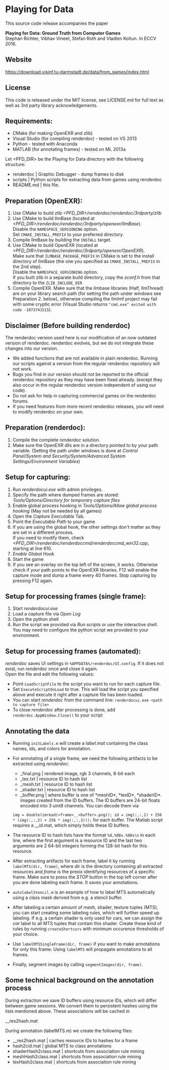 Playing for Data
===============================================================================

This source code release accompanies the paper  

**Playing for Data: Ground Truth from Computer Games**  
Stephan Richter, Vibhav Vineet, Stefan Roth and Vladlen Koltun. In ECCV 2016.  


Website
-------------------------------------------------------------------------------
https://download.visinf.tu-darmstadt.de/data/from_games/index.html


License
-------------------------------------------------------------------------------
This code is released under the MIT license, see LICENSE.md for full text as well as 3rd party library acknowledgements.

Requirements:
-------------------------------------------------------------------------------
* CMake (for making OpenEXR and zlib)
* Visual Studio (for compiling renderdoc) - tested on VS 2013
* Python - tested with Anaconda
* MATLAB (for annotating frames) - tested on ML 2013a


Let <PFD_DIR> be the Playing for Data directory with the following structure:

* renderdoc  | Graphic Debugger - dump frames to disk
* scripts    | Python scripts for extracting data from games using renderdoc
* README.md  | this file.


Preparation (OpenEXR):
-------------------------------------------------------------------------------
1. Use CMake to build zlib *<PFD_DIR>/renderdoc/renderdoc/3rdparty/zlib*
2. Use CMake to build IlmBase (located at *<PFD_DIR>/renderdoc/renderdoc/3rdparty/openexr/IlmBase*).  
   Disable the `NAMESPACE_VERSIONING` option.  
   Set `CMAKE_INSTALL_PREFIX` to your preferred directory.   
3. Compile IlmBase by building the `INSTALL` target.
4. Use CMake to build OpenEXR (located at *<PFD_DIR>/renderdoc/renderdoc/3rdparty/openexr/OpenEXR*).  
   Make sure that `ILMBASE_PACKAGE_PREFIX` in CMake is set to the install directory of IlmBase
   (the one you specified as `CMAKE_INSTALL_PREFIX` in the 2nd step).  
   Disable the `NAMESPACE_VERSIONING` option.  
   If you built zlib in a separate build directory, copy the *zconf.h* from that directory to the `ZLIB_INCLUDE_DIR`
5. Compile OpenEXR. Make sure that the ilmbase libraries (Half, IlmThread) are on your library search path 
   (for setting the path under windows see Preparation 2. below), 
   otherwise compiling the IlmImf project may fail with some cryptic error (Visual Studio returns `"cmd.exe" exited with code -1073741515`).
   

Disclaimer (Before building renderdoc)
-------------------------------------------------------------------------------
The renderdoc version used here is our modification of an now outdated version of renderdoc.
renderdoc evolves, but we do not integrate these changes into our version.

* We added functions that are not available in plain renderdoc. Running our scripts against a version from the regular renderdoc repository will not work.
* Bugs you find in our version should not be reported to the official renderdoc repository as they may have been fixed already. (except they also occur in the regular renderdoc version independent of using our code).
* Do not ask for help in capturing commercial games on the renderdoc forums.
* If you need features from more recent renderdoc releases, you will need to modify renderdoc on your own.


Preparation (renderdoc):
-------------------------------------------------------------------------------
1. Compile the complete *renderdoc* solution.
2. Make sure the OpenEXR dlls are in a directory pointed to by your path variable.
   (Setting the path under windows is done at
    *Control Panel/System and Security/System/Advanced System Settings/Environment Variables*)



Setup for capturing:
-------------------------------------------------------------------------------
1. Run *renderdocui.exe* with admin privileges.
2. Specify the path where dumped frames are stored: *Tools/Options/Directory for temporary capture files*
3. Enable global process hooking in *Tools/Options/Allow global process hooking* (May not be needed by all games)
4. Open the *Capture Executable* Tab.
5. Point the *Executable Path* to your game
6. If you are using the global hook, the other settings don't matter as they are set in a different process.  
   If you need to modify them, check *<PFD_DIR>/renderdoc/renderdoccmd/renderdoccmd_win32.cpp*, starting at line 610.
7. *Enable Global Hook*
8. Start the game
9. If you see an overlay on the top left of the screen, it works. Otherwise check if your path points to the OpenEXR libraries.
   F12 will enable the capture mode and dump a frame every 40 frames. Stop capturing by pressing F12 again.


Setup for processing frames (single frame):
-------------------------------------------------------------------------------
1. Start *renderdocui.exe*
2. Load a capture file via *Open Log*
3. Open the python shell
4. Run the script we provided via *Run scripts* or use the interactive shell.  
   You may need to configure the python script we provided to your environment.


Setup for processing frames (automated):
-------------------------------------------------------------------------------
*renderdoc* saves UI settings in `%APPDATA%/renderdoc/UI.config`. 
If it does not exist, run *renderdoc* once and close it again.  
Open the file and edit the following values:

* Point `LoadScriptFile` to the script you want to run for each capture file.
* Set `ExecuteScriptOnLoad` to true. This will load the script you specified above
  and execute it right after a capture file has been loaded.
* You can start *renderdoc* from the command line: `renderdocui.exe <path to capture file>`
* To close *renderdoc* after processing is done, add `renderdoc.AppWindow.Close()` to your script


Annotating the data
-------------------------------------------------------------------------------

* Running `initLabels.m` will create a *label.mat* containing
  the class names, ids, and colors for annotation. 

* For annotating of a single frame, we need the following artifacts to be
  extracted using *renderdoc*:
   * <frame>_final.png    |  rendered image, rgb 3 channels, 8-bit each
   * <frame>_tex.txt      |  resource ID to hash list
   * <frame>_mesh.txt     |  resource ID to hash list
   * <frame>_shader.txt   |  resource ID to hash list
   * <frame>_buffer.png   |  where buffer is one of *meshID*, *texID*, *shaderID*. images created from the ID buffers. The ID buffers are 24-bit floats encoded into 3 uint8 channels. You can decode them via
   `img = double(imread(<frame>__<buffer>.png)); id = img(:,:,1) + 256 * (img(:,:,2) + 256 * img(:,:,3)));`
for each buffer. The Matlab script requires a <frame>__id.mat, which simply holds these ID buffers.  

* The resource ID to hash lists have the format `%d,%08x.%08x\n`
  in each line, where the first argument is a resource ID and the last two
  arguments are 2 64-bit integers forming the 128-bit hash for this resource.

* After extracting artifacts for each frame, label it by running
  `labelMTS(dir, frame)`, where *dir* is the directory containing all extracted resources and *frame*
  is the prexix identifying resources of a specific frame.
  Make sure to press the *STOP* button in the top left corner after you
  are done labeling each frame. It saves your annotations.

* `autolabelStencil.m` is an example of how to label MTS automatically
  using a class mask derived from e.g. a stencil buffer.

* After labeling a certain amount of mesh, shader, texture tuples (MTS),
  you can start creating some labeling rules, which will further speed up labeling.
  If e.g. a certain shader is only used for cars, we can assign 
  the *car* label to all MTS tuples that contain this shader.
  Create these kind of rules by running `createShortcurs` with 
  minimum occurence thresholds of your choice.

* Use `labelMTSSingleFrame(dir, frame)` if you want to make annotations
  for only this frame. Using `labelMTS` will propagate annotations to all frames.

* Finally, segment images by calling `segmentImages(dir, frame)`.

Some technical background on the annotation process
-------------------------------------------------------------------------------
During extraction we save ID buffers using resource IDs, 
which will differ between game sessions. We convert them
to persistent hashes using the lists mentioned above.
These associations will be cached in 
<frame>__res2hash.mat

During annotation (labelMTS.m) we create the following files:
* <frame>__res2hash.mat    | caches resource IDs to hashes for a frame
* hash2cid.mat             | global MTS to class annotations
* shaderHash2class.mat     | shortcuts from association rule mining
* meshHash2class.mat       | shortcuts from association rule mining
* texHash2class.mat        | shortcuts from association rule mining

